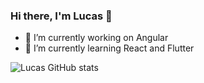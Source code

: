 ### Hi there, I'm Lucas 👋

- 🔭 I’m currently working on Angular
- 🌱 I’m currently learning React and Flutter

![Lucas GitHub stats](https://github-readme-stats.vercel.app/api?username=luccasalcazar&theme=default&show_icons=true)
<!--
**luccasalcazar/luccasalcazar** is a ✨ _special_ ✨ repository because its `README.md` (this file) appears on your GitHub profile.

Here are some ideas to get you started:

- 🔭 I’m currently working on ...
- 🌱 I’m currently learning ...
- 👯 I’m looking to collaborate on ...
- 🤔 I’m looking for help with ...
- 💬 Ask me about ...
- 📫 How to reach me: ...
- 😄 Pronouns: ...
- ⚡ Fun fact: ...
-->
